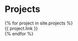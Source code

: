 ---
---

# Projects

<div class="container-medium">
  <div class="grid-container grid-container-2-rows">
    {% for project in site.projects %}
    <div class="grid-item">
      {{ project.link }}
    </div>
    {% endfor %}
  </div>
</div>
